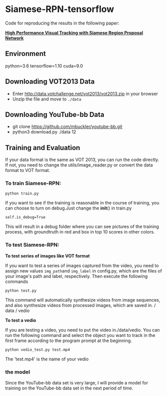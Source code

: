 # Siamese-RPN-tensorflow
Code for reproducing the results in the following paper:

[**High Performance Visual Tracking with Siamese Region Proposal Network**](http://openaccess.thecvf.com/content_cvpr_2018/papers/Li_High_Performance_Visual_CVPR_2018_paper.pdf)  
## Environment
python=3.6
tensorflow=1.10
cuda=9.0

## Downloading VOT2013 Data
- Enter http://data.votchallenge.net/vot2013/vot2013.zip in your browser
- Unzip the file and move to `./data`
## Downloading YouTube-bb Data
- git clone https://github.com/mbuckler/youtube-bb.git
- python3 download.py ./data 12
## Training and Evaluation
If your data format is the same as VOT 2013, you can run the code directly. If not, you need to change the utils/image_reader.py or convert the data format to VOT format.

### To train Siamese-RPN:
```
python train.py
```
If you want to see if the training is reasonable in the course of training, you can choose to turn on debug.Just change the __init__() in train.py
```
self.is_debug=True
```
This will result in a debug folder where you can see pictures of the training process, with groundtruth in red and box in top 10 scores in other colors.
### To test Siamese-RPN:

**To test series of images like VOT format**

If you want to test a series of images captured from the video, you need to assign new values `img_path`and `img_label` in config.py, which are the files of your image's path and label, respectively. Then execute the following commands
```
python test.py
```
This command will automatically synthesize videos from image sequences, and also synthesize videos from processed images, which are saved in. / data / vedio

**To test a vedio**

If you are testing a video, you need to put the video in./data/vedio. You can run the following command and select the object you want to track in the first frame according to the program prompt at the beginning.
```
python vedio_test.py test.mp4
```
The 'test.mp4' is the name of your vedio

### the model 
Since the YouTube-bb data set is very large, I will provide a model for training on the YouTube-bb data set in the next period of time.



